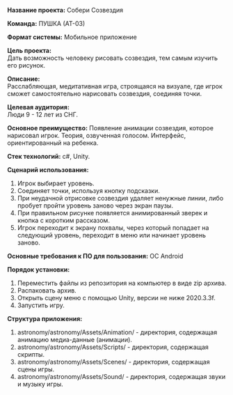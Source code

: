 
__Название проекта:__ Собери Созвездия

__Команда:__ ПУШКА (АТ-03)

__Формат системы:__ Мобильное приложение

__Цель проекта:__<br/>
Дать возможность человеку рисовать созвездия, тем самым изучить его рисунок.

__Описание:__<br/>
Расслабляющая, медитативная игра, строящаяся на визуале, где игрок сможет самостоятельно нарисовать созвездия, соединяя точки.

__Целевая аудитория:__<br/>
Люди 9 - 12 лет из СНГ.

__Основное преимущество:__
Появление анимации созвездия, которое нарисовал игрок.
Теория, озвученная голосом.
Интерфейс, ориентированный на ребенка.

__Стек технологий:__ c#, Unity.

__Сценарий использования:__

1. Игрок выбирает уровень.<br/>
2. Соединяет точки, используя кнопку подсказки.<br/>
3. При неудачной отрисовке созвездия удаляет ненужные линии, либо пробует пройти уровень заново через экран паузы.<br/>
4. При правильном рисунке появляется анимированный зверек и кнопка с коротким рассказом.<br/>
5. Игрок переходит к экрану похвалы, через который попадает на следующий уровень, переходит в меню или начинает уровень заново.
  
__Основные требования к ПО для пользования:__
ОС Android

__Порядок установки:__

1. Переместить файлы из репозитория на компьютер в виде zip архива.<br/>
2. Распаковать архив.<br/>
3. Открыть сцену меню с помощью Unity, версии не ниже 2020.3.3f.<br/>
4. Запустить игру.<br/>

__Структура приложения:__
1. astronomy/astronomy/Assets/Animation/ - директория, содержащая анимацию медиа-данные (анимации).<br/>
2. astronomy/astronomy/Assets/Scripts/ - директория, содержащая скрипты.<br/>
3. astronomy/astronomy/Assets/Scenes/ - директория, содержащая сцены игры. <br/>
4. astronomy/astronomy/Assets/Sound/ - директория, содержащая звуки и музыку игры. <br/>
